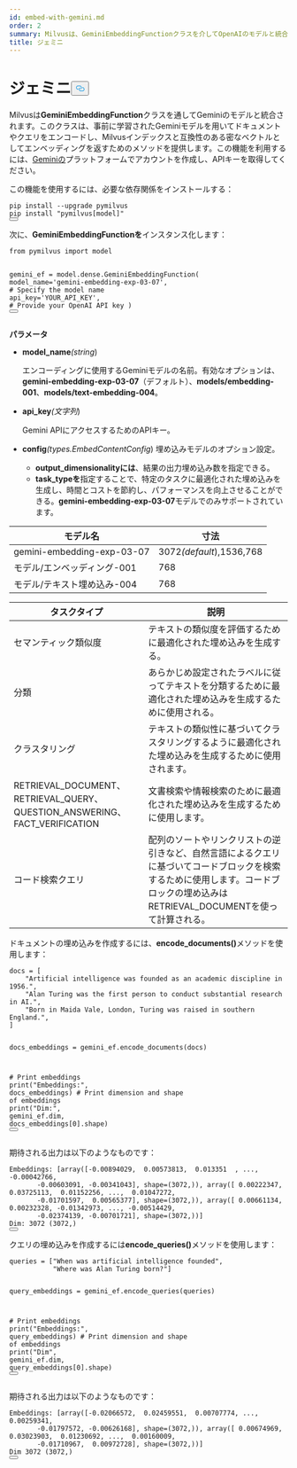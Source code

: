 ```yaml
---
id: embed-with-gemini.md
order: 2
summary: Milvusは、GeminiEmbeddingFunctionクラスを介してOpenAIのモデルと統合される。
title: ジェミニ
---
```

<h1 id="Gemini" class="common-anchor-header">ジェミニ<button data-href="#Gemini" class="anchor-icon" translate="no">
      <svg translate="no"
        aria-hidden="true"
        focusable="false"
        height="20"
        version="1.1"
        viewBox="0 0 16 16"
        width="16"
      >
        <path
          fill="#0092E4"
          fill-rule="evenodd"
          d="M4 9h1v1H4c-1.5 0-3-1.69-3-3.5S2.55 3 4 3h4c1.45 0 3 1.69 3 3.5 0 1.41-.91 2.72-2 3.25V8.59c.58-.45 1-1.27 1-2.09C10 5.22 8.98 4 8 4H4c-.98 0-2 1.22-2 2.5S3 9 4 9zm9-3h-1v1h1c1 0 2 1.22 2 2.5S13.98 12 13 12H9c-.98 0-2-1.22-2-2.5 0-.83.42-1.64 1-2.09V6.25c-1.09.53-2 1.84-2 3.25C6 11.31 7.55 13 9 13h4c1.45 0 3-1.69 3-3.5S14.5 6 13 6z"
        ></path>
      </svg>
    </button></h1><p>Milvusは<strong>GeminiEmbeddingFunction</strong>クラスを通してGeminiのモデルと統合されます。このクラスは、事前に学習されたGeminiモデルを用いてドキュメントやクエリをエンコードし、Milvusインデックスと互換性のある密なベクトルとしてエンベッディングを返すためのメソッドを提供します。この機能を利用するには、<a href="https://ai.google.dev/gemini-api/docs/api-key">Geminiの</a>プラットフォームでアカウントを作成し、APIキーを取得してください。</p>
<p>この機能を使用するには、必要な依存関係をインストールする：</p>
<pre><code translate="no" class="language-bash">pip install --upgrade pymilvus
pip install <span class="hljs-string">&quot;pymilvus[model]&quot;</span>
<button class="copy-code-btn"></button></code></pre>
<p>次に、<strong>GeminiEmbeddingFunctionを</strong>インスタンス化します：</p>
<pre><code translate="no" class="language-python"><span class="hljs-keyword">from</span> pymilvus <span class="hljs-keyword">import</span> model

gemini_ef = model.dense.GeminiEmbeddingFunction(
    model_name=<span class="hljs-string">&#x27;gemini-embedding-exp-03-07&#x27;</span>, <span class="hljs-comment"># Specify the model name</span>
    api_key=<span class="hljs-string">&#x27;YOUR_API_KEY&#x27;</span>, <span class="hljs-comment"># Provide your OpenAI API key</span>
)
<button class="copy-code-btn"></button></code></pre>
<p><strong>パラメータ</strong></p>
<ul>
<li><p><strong>model_name</strong><em>(string</em>)</p>
<p>エンコーディングに使用するGeminiモデルの名前。有効なオプションは、<strong>gemini-embedding-exp-03-07</strong>（デフォルト）、<strong>models/embedding-001</strong>、<strong>models/text-embedding-004</strong>。</p></li>
<li><p><strong>api_key</strong><em>(文字列</em>)</p>
<p>Gemini APIにアクセスするためのAPIキー。</p></li>
<li><p><strong>config</strong><em>(types.EmbedContentConfig</em>) 埋め込みモデルのオプション設定。</p>
<ul>
<li><strong>output_dimensionalityには</strong>、結果の出力埋め込み数を指定できる。</li>
<li><strong>task_typeを</strong>指定することで、特定のタスクに最適化された埋め込みを生成し、時間とコストを節約し、パフォーマンスを向上させることができる。<strong>gemini-embedding-exp-03-07</strong>モデルでのみサポートされています。</li>
</ul></li>
</ul>
<table>
<thead>
<tr><th>モデル名</th><th>寸法</th></tr>
</thead>
<tbody>
<tr><td>gemini-embedding-exp-03-07</td><td>3072<em>(default</em>),1536,768</td></tr>
<tr><td>モデル/エンベッディング-001</td><td>768</td></tr>
<tr><td>モデル/テキスト埋め込み-004</td><td>768</td></tr>
</tbody>
</table>
<table>
<thead>
<tr><th>タスクタイプ</th><th>説明</th></tr>
</thead>
<tbody>
<tr><td>セマンティック類似度</td><td>テキストの類似度を評価するために最適化された埋め込みを生成する。</td></tr>
<tr><td>分類</td><td>あらかじめ設定されたラベルに従ってテキストを分類するために最適化された埋め込みを生成するために使用される。</td></tr>
<tr><td>クラスタリング</td><td>テキストの類似性に基づいてクラスタリングするように最適化された埋め込みを生成するために使用されます。</td></tr>
<tr><td>RETRIEVAL_DOCUMENT、RETRIEVAL_QUERY、QUESTION_ANSWERING、FACT_VERIFICATION</td><td>文書検索や情報検索のために最適化された埋め込みを生成するために使用します。</td></tr>
<tr><td>コード検索クエリ</td><td>配列のソートやリンクリストの逆引きなど、自然言語によるクエリに基づいてコードブロックを検索するために使用します。コードブロックの埋め込みはRETRIEVAL_DOCUMENTを使って計算される。</td></tr>
</tbody>
</table>
<p>ドキュメントの埋め込みを作成するには、<strong>encode_documents()</strong>メソッドを使用します：</p>
<pre><code translate="no" class="language-python">docs = [
    <span class="hljs-string">&quot;Artificial intelligence was founded as an academic discipline in 1956.&quot;</span>,
    <span class="hljs-string">&quot;Alan Turing was the first person to conduct substantial research in AI.&quot;</span>,
    <span class="hljs-string">&quot;Born in Maida Vale, London, Turing was raised in southern England.&quot;</span>,
]

docs_embeddings = gemini_ef.encode_documents(docs)

<span class="hljs-comment"># Print embeddings</span>
<span class="hljs-built_in">print</span>(<span class="hljs-string">&quot;Embeddings:&quot;</span>, docs_embeddings)
<span class="hljs-comment"># Print dimension and shape of embeddings</span>
<span class="hljs-built_in">print</span>(<span class="hljs-string">&quot;Dim:&quot;</span>, gemini_ef.dim, docs_embeddings[<span class="hljs-number">0</span>].shape)
<button class="copy-code-btn"></button></code></pre>
<p>期待される出力は以下のようなものです：</p>
<pre><code translate="no" class="language-python">Embeddings: [array([-<span class="hljs-number">0.00894029</span>,  <span class="hljs-number">0.00573813</span>,  <span class="hljs-number">0.013351</span>  , ..., -<span class="hljs-number">0.00042766</span>,
       -<span class="hljs-number">0.00603091</span>, -<span class="hljs-number">0.00341043</span>], shape=(<span class="hljs-number">3072</span>,)), array([ <span class="hljs-number">0.00222347</span>,  <span class="hljs-number">0.03725113</span>,  <span class="hljs-number">0.01152256</span>, ...,  <span class="hljs-number">0.01047272</span>,
       -<span class="hljs-number">0.01701597</span>,  <span class="hljs-number">0.00565377</span>], shape=(<span class="hljs-number">3072</span>,)), array([ <span class="hljs-number">0.00661134</span>,  <span class="hljs-number">0.00232328</span>, -<span class="hljs-number">0.01342973</span>, ..., -<span class="hljs-number">0.00514429</span>,
       -<span class="hljs-number">0.02374139</span>, -<span class="hljs-number">0.00701721</span>], shape=(<span class="hljs-number">3072</span>,))]
Dim: <span class="hljs-number">3072</span> (<span class="hljs-number">3072</span>,)
<button class="copy-code-btn"></button></code></pre>
<p>クエリの埋め込みを作成するには<strong>encode_queries()</strong>メソッドを使用します：</p>
<pre><code translate="no" class="language-python">queries = [<span class="hljs-string">&quot;When was artificial intelligence founded&quot;</span>, 
           <span class="hljs-string">&quot;Where was Alan Turing born?&quot;</span>]

query_embeddings = gemini_ef.encode_queries(queries)

<span class="hljs-comment"># Print embeddings</span>
<span class="hljs-built_in">print</span>(<span class="hljs-string">&quot;Embeddings:&quot;</span>, query_embeddings)
<span class="hljs-comment"># Print dimension and shape of embeddings</span>
<span class="hljs-built_in">print</span>(<span class="hljs-string">&quot;Dim&quot;</span>, gemini_ef.dim, query_embeddings[<span class="hljs-number">0</span>].shape)
<button class="copy-code-btn"></button></code></pre>
<p>期待される出力は以下のようなものです：</p>
<pre><code translate="no" class="language-python">Embeddings: [array([-<span class="hljs-number">0.02066572</span>,  <span class="hljs-number">0.02459551</span>,  <span class="hljs-number">0.00707774</span>, ...,  <span class="hljs-number">0.00259341</span>,
       -<span class="hljs-number">0.01797572</span>, -<span class="hljs-number">0.00626168</span>], shape=(<span class="hljs-number">3072</span>,)), array([ <span class="hljs-number">0.00674969</span>,  <span class="hljs-number">0.03023903</span>,  <span class="hljs-number">0.01230692</span>, ...,  <span class="hljs-number">0.00160009</span>,
       -<span class="hljs-number">0.01710967</span>,  <span class="hljs-number">0.00972728</span>], shape=(<span class="hljs-number">3072</span>,))]
Dim <span class="hljs-number">3072</span> (<span class="hljs-number">3072</span>,)
<button class="copy-code-btn"></button></code></pre>
